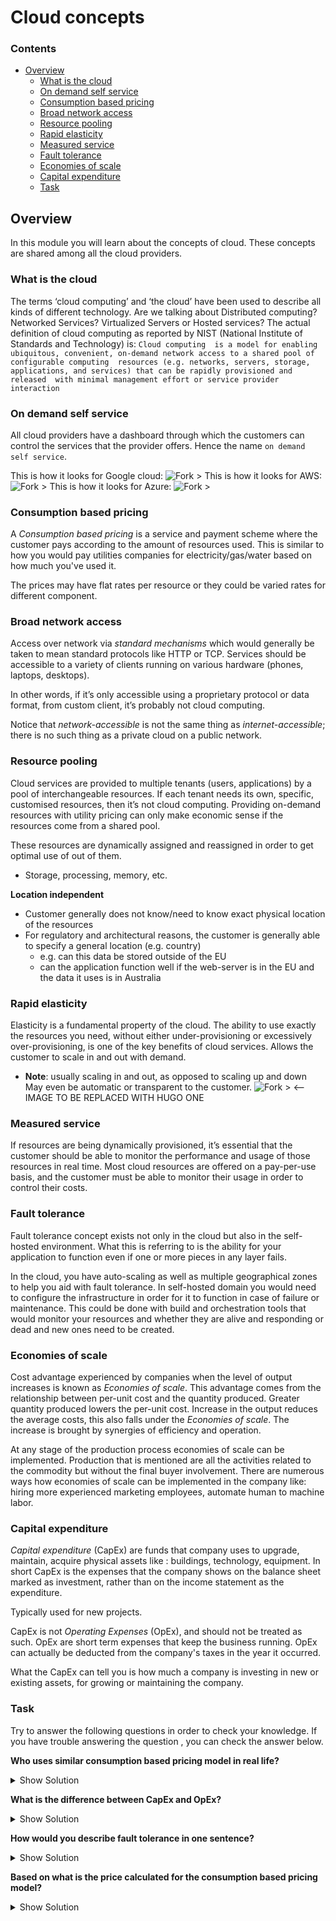 # Cloud concepts

<!--TOC_START-->
### Contents
- [Overview](#overview)
	- [What is the cloud](#what-is-the-cloud)
	- [On demand self service](#on-demand-self-service)
	- [Consumption based pricing](#consumption-based-pricing)
	- [Broad network access](#broad-network-access)
	- [Resource pooling](#resource-pooling)
	- [Rapid elasticity](#rapid-elasticity)
	- [Measured service](#measured-service)
	- [Fault tolerance](#fault-tolerance)
	- [Economies of scale](#economies-of-scale)
	- [Capital expenditure](#capital-expenditure)
	- [Task](#task)

<!--TOC_END-->
## Overview
In this module you will learn about the concepts of cloud. These concepts are shared among all the cloud providers.

### What is the cloud

The terms ‘cloud computing’ and ‘the cloud’ have been used to describe all kinds of different technology. Are we
talking about Distributed computing? Networked Services? Virtualized Servers or Hosted services? The actual
definition of cloud computing as reported by NIST (National Institute of Standards and Technology) is: `Cloud computing 
is a model for enabling ubiquitous, convenient, on-demand network access to a shared pool of configurable computing 
resources (e.g. networks, servers, storage, applications, and services) that can be rapidly provisioned and released 
with minimal management effort or service provider interaction`

### On demand self service

All cloud providers have a dashboard through which the customers can control the services that the provider offers. 
Hence the name `on demand self service`.

This is how it looks for Google cloud:
![Fork >](https://imgur.com/lwJQt2C.png)
This is how it looks for AWS:
![Fork >](https://imgur.com/cnqjq2M.png)
This is how it looks for Azure:
![Fork >](https://imgur.com/cK3lnGv.png)

### Consumption based pricing

A *Consumption based pricing* is a service and payment scheme where the customer pays according to the amount of
 resources used. This is similar to how you would pay utilities companies for electricity/gas/water based on how much
  you've used it.

The prices may have flat rates per resource or they could be varied rates for different component. 

### Broad network access

Access over network via *standard mechanisms* which would generally be taken to mean standard protocols like HTTP or 
TCP. Services should be accessible to a variety of clients running on various hardware (phones, laptops, desktops).

In other words, if it’s only accessible using a proprietary protocol or data format, from custom client, it’s probably 
not cloud computing. 

Notice that *network-accessible* is not the same thing as *internet-accessible*; there is no such thing as a private 
cloud on a public network.

### Resource pooling

Cloud services are provided to multiple tenants (users, applications) by a pool of interchangeable resources. If each 
tenant needs its own, specific, customised resources, then it’s not cloud computing. Providing on-demand resources with 
utility pricing can only make economic sense if the resources come from a shared pool.

These resources are dynamically assigned and reassigned in order to get optimal use of out of them. 
* Storage, processing, memory, etc.

**Location independent**
* Customer generally does not know/need to know exact physical location of the resources
* For regulatory and architectural reasons, the customer is generally able to specify a general location (e.g. country)
    * e.g. can this data be stored outside of the EU
    * can the application function well if the web-server is in the EU and the data it uses is in Australia
    
### Rapid elasticity

Elasticity is a fundamental property of the cloud. The ability to use exactly the resources you need, without either 
under-provisioning or excessively over-provisioning, is one of the key benefits of cloud services. Allows the customer 
to scale in and out with demand. 
* **Note**: usually scaling in and out, as opposed to scaling up and down
May even be automatic or transparent to the customer.
![Fork >](https://images.slideplayer.com/20/5990497/slides/slide_12.jpg) <-- IMAGE TO BE REPLACED WITH HUGO ONE

### Measured service

If resources are being dynamically provisioned, it’s essential that the customer should be able to monitor the 
performance and usage of those resources in real time. Most cloud resources are offered on a pay-per-use basis, and the 
customer must be able to monitor their usage in order to control their costs.

### Fault tolerance

Fault tolerance concept exists not only in the cloud but also in the self-hosted environment. What this is referring to 
is the ability for your application to function even if one or more pieces in any layer fails.

In the cloud, you have auto-scaling as well as multiple geographical zones to help you aid with fault tolerance. In
 self-hosted domain you would need to configure the infrastructure in order for it to function in case of failure or
 maintenance. This could be done with build and orchestration tools that would monitor your resources and whether
  they are alive and responding or dead and new ones need to be created.

### Economies of scale

Cost advantage experienced by companies when the level of output increases is known as *Economies of scale*. This
 advantage comes from the relationship between per-unit cost and the quantity produced. Greater quantity produced
  lowers the per-unit cost. Increase in the output reduces the average costs, this also falls under the *Economies of 
  scale*. The increase is brought by synergies of efficiency and operation.
  
At any stage of the production process economies of scale can be implemented. Production that is mentioned are all the 
activities related to the commodity but without the final buyer involvement. There are numerous ways how economies of
 scale can be implemented in the company like: hiring more experienced marketing employees, automate human to machine
  labor.
  
### Capital expenditure

*Capital expenditure* (CapEx) are funds that company uses to upgrade, maintain, acquire physical assets like
: buildings, technology, equipment. In short CapEx is the expenses that the company shows on the balance sheet marked as
 investment, rather than on the income statement as the expenditure.

Typically used for new projects. 

CapEx is not *Operating Expenses* (OpEx), and should not be treated as such. OpEx are short term expenses that keep the 
business running. OpEx can actually be deducted from the company's taxes in the year it occurred.

What the CapEx can tell you is how much a company is investing in new or existing assets, for growing or maintaining
 the company.

### Task

Try to answer the following questions in order to check your knowledge. If you have trouble answering the question
, you can check the answer below.

**Who uses similar consumption based pricing model in real life?**
<details>
<summary>Show Solution</summary>
Utilities companies that provide services like: water, electricity, gas.
</details>

**What is the difference between CapEx and OpEx?**
<details>
<summary>Show Solution</summary>
OpEx is short term expenses to keep the business running, CapEx is the business investment in new or existing
 resources with the goal of expanding the company.
</details>

**How would you describe fault tolerance in one sentence?**
<details>
<summary>Show Solution</summary>
What this is referring to is the ability for your application to function even if one or more pieces in any layer fails.
</details>

**Based on what is the price calculated for the consumption based pricing model?**
<details>
<summary>Show Solution</summary>
You pay for what you use.
</details>